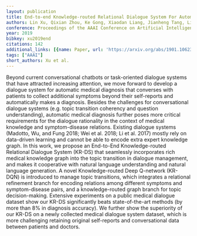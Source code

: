 ```yaml
---
layout: publication
title: End-to-end Knowledge-routed Relational Dialogue System For Automatic Diagnosis
authors: Lin Xu, Qixian Zhou, Ke Gong, Xiaodan Liang, Jianheng Tang, Liang Lin
conference: Proceedings of the AAAI Conference on Artificial Intelligence
year: 2019
bibkey: xu2019end
citations: 142
additional_links: [{name: Paper, url: 'https://arxiv.org/abs/1901.10623'}]
tags: ["AAAI"]
short_authors: Xu et al.
---
```

Beyond current conversational chatbots or task-oriented dialogue systems that
have attracted increasing attention, we move forward to develop a dialogue
system for automatic medical diagnosis that converses with patients to collect
additional symptoms beyond their self-reports and automatically makes a
diagnosis. Besides the challenges for conversational dialogue systems (e.g.
topic transition coherency and question understanding), automatic medical
diagnosis further poses more critical requirements for the dialogue rationality
in the context of medical knowledge and symptom-disease relations. Existing
dialogue systems (Madotto, Wu, and Fung 2018; Wei et al. 2018; Li et al. 2017)
mostly rely on data-driven learning and cannot be able to encode extra expert
knowledge graph. In this work, we propose an End-to-End Knowledge-routed
Relational Dialogue System (KR-DS) that seamlessly incorporates rich medical
knowledge graph into the topic transition in dialogue management, and makes it
cooperative with natural language understanding and natural language
generation. A novel Knowledge-routed Deep Q-network (KR-DQN) is introduced to
manage topic transitions, which integrates a relational refinement branch for
encoding relations among different symptoms and symptom-disease pairs, and a
knowledge-routed graph branch for topic decision-making. Extensive experiments
on a public medical dialogue dataset show our KR-DS significantly beats
state-of-the-art methods (by more than 8% in diagnosis accuracy). We further
show the superiority of our KR-DS on a newly collected medical dialogue system
dataset, which is more challenging retaining original self-reports and
conversational data between patients and doctors.